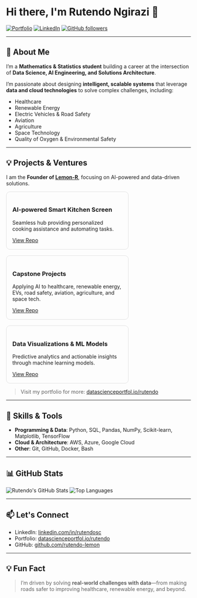 # Hi there, I'm Rutendo Ngirazi 👋

[![Portfolio](https://img.shields.io/badge/Portfolio-datascienceportfol.io/rutendo-blue)](https://datascienceportfol.io/rutendo)
[![LinkedIn](https://img.shields.io/badge/LinkedIn-Rutendo%20Ngirazi-blue)](https://www.linkedin.com/in/rutendosc)
[![GitHub followers](https://img.shields.io/github/followers/rutendo-lemon?label=Follow&style=social)](https://github.com/rutendo-lemon)

---

## 🎯 About Me
I’m a **Mathematics & Statistics student** building a career at the intersection of **Data Science, AI Engineering, and Solutions Architecture**.  

I’m passionate about designing **intelligent, scalable systems** that leverage **data and cloud technologies** to solve complex challenges, including:

- Healthcare  
- Renewable Energy  
- Electric Vehicles & Road Safety  
- Aviation  
- Agriculture  
- Space Technology  
- Quality of Oxygen & Environmental Safety  

---

## 💡 Projects & Ventures

I am the **Founder of [Lemon-R](https://datascienceportfol.io/rutendo)**, focusing on AI-powered and data-driven solutions.  

<div style="display: flex; gap: 1rem; flex-wrap: wrap;">

<!-- Project Card 1 -->
<div style="border:1px solid #ddd; border-radius:10px; padding:1rem; width:300px; transition: transform 0.3s;" onmouseover="this.style.transform='scale(1.05)'" onmouseout="this.style.transform='scale(1)'">
  <h3>AI-powered Smart Kitchen Screen</h3>
  <p>Seamless hub providing personalized cooking assistance and automating tasks.</p>
  <a href="https://github.com/rutendo-lemon/smart-kitchen" target="_blank">View Repo</a>
</div>

<!-- Project Card 2 -->
<div style="border:1px solid #ddd; border-radius:10px; padding:1rem; width:300px; transition: transform 0.3s;" onmouseover="this.style.transform='scale(1.05)'" onmouseout="this.style.transform='scale(1)'">
  <h3>Capstone Projects</h3>
  <p>Applying AI to healthcare, renewable energy, EVs, road safety, aviation, agriculture, and space tech.</p>
  <a href="https://github.com/rutendo-lemon/capstone-projects" target="_blank">View Repo</a>
</div>

<!-- Project Card 3 -->
<div style="border:1px solid #ddd; border-radius:10px; padding:1rem; width:300px; transition: transform 0.3s;" onmouseover="this.style.transform='scale(1.05)'" onmouseout="this.style.transform='scale(1)'">
  <h3>Data Visualizations & ML Models</h3>
  <p>Predictive analytics and actionable insights through machine learning models.</p>
  <a href="https://github.com/rutendo-lemon/data-ml-models" target="_blank">View Repo</a>
</div>

</div>

> Visit my portfolio for more: [datascienceportfol.io/rutendo](https://datascienceportfol.io/rutendo)

---

## 🔧 Skills & Tools
- **Programming & Data**: Python, SQL, Pandas, NumPy, Scikit-learn, Matplotlib, TensorFlow  
- **Cloud & Architecture**: AWS, Azure, Google Cloud  
- **Other**: Git, GitHub, Docker, Bash  

---

## 📊 GitHub Stats
![Rutendo's GitHub Stats](https://github-readme-stats.vercel.app/api?username=rutendo-lemon&show_icons=true&theme=radical)
![Top Languages](https://github-readme-stats.vercel.app/api/top-langs/?username=rutendo-lemon&layout=compact&theme=radical)

---

## 📫 Let's Connect
- LinkedIn: [linkedin.com/in/rutendosc](https://www.linkedin.com/in/rutendosc)  
- Portfolio: [datascienceportfol.io/rutendo](https://datascienceportfol.io/rutendo)  
- GitHub: [github.com/rutendo-lemon](https://github.com/rutendo-lemon)  

---

## 💡 Fun Fact
> I’m driven by solving **real-world challenges with data**—from making roads safer to improving healthcare, renewable energy, and beyond.
